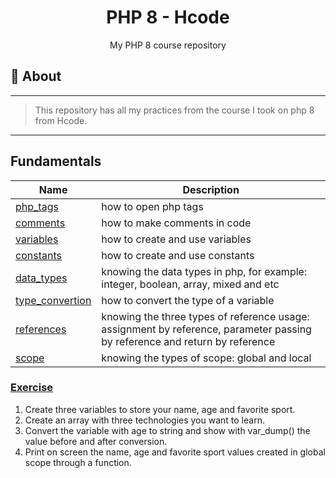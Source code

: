 <h1 align="center">PHP 8 - Hcode</h1>
<p align="center">My PHP 8 course repository</p1>

## 📑 About
---
>This repository has all my practices from the course I took on php 8 from Hcode.
---

## Fundamentals

Name | Description
---- | -----------
[php_tags](/Fundamentals/php-tags.php)               | how to open php tags
[comments](/Fundamentals/comments.php)               | how to make comments in code
[variables](/Fundamentals/variables.php)             | how to create and use variables
[constants](/Fundamentals/constants.php)             | how to create and use constants
[data_types](/Fundamentals/data-types.php)           | knowing the data types in php, for example: integer, boolean, array, mixed and etc
[type_convertion](/Fundamentals/type-convertion.php) | how to convert the type of a variable
[references](/Fundamentals/references.php) | knowing the three types of reference usage: assignment by reference, parameter passing by reference and return by reference
[scope](/Fundamentals/scope.php) | knowing the types of scope: global and local

### [Exercise](/Fundamentals/exercise.php)

1. Create three variables to store your name, age and favorite sport.
2. Create an array with three technologies you want to learn.
3. Convert the variable with age to string and show with var_dump() the value before and after conversion.
4. Print on screen the name, age and favorite sport values created in global scope through a function.
